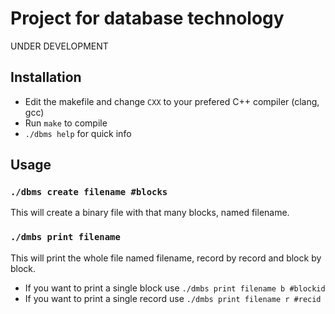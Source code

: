 # Project for database technology

UNDER DEVELOPMENT

## Installation
   * Edit the makefile and change `CXX` to your prefered C++ compiler (clang, gcc)
   * Run `make` to compile
   * `./dbms help` for quick info

## Usage

### `./dbms create filename #blocks`

This will create a binary file with that many blocks, named filename.

### `./dmbs print filename`

This will print the whole file named filename, record by record and block by block.

* If you want to print a single block use `./dmbs print filename b #blockid`
* If you want to print a single record use `./dmbs print filename r #recid`